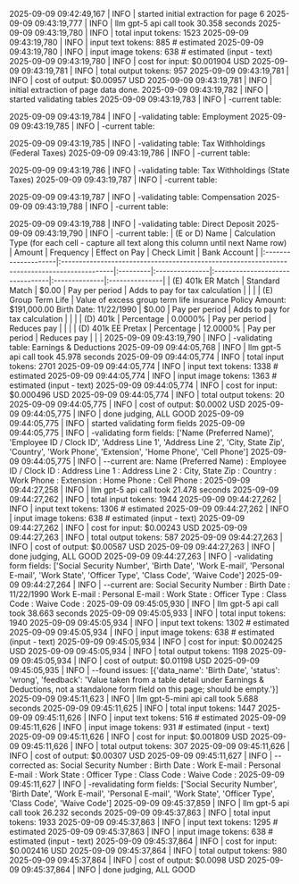 2025-09-09 09:42:49,167 | INFO | started initial extraction for page 6
2025-09-09 09:43:19,777 | INFO | llm gpt-5 api call took 30.358 seconds
2025-09-09 09:43:19,780 | INFO | total input tokens: 1523
2025-09-09 09:43:19,780 | INFO | input text tokens: 885 # estimated
2025-09-09 09:43:19,780 | INFO | input image tokens: 638 # estimated (input - text)
2025-09-09 09:43:19,780 | INFO | cost for input: $0.001904 USD
2025-09-09 09:43:19,781 | INFO | total output tokens: 957
2025-09-09 09:43:19,781 | INFO | cost of output: $0.00957 USD
2025-09-09 09:43:19,781 | INFO | initial extraction of page data done.
2025-09-09 09:43:19,782 | INFO | started validating tables
2025-09-09 09:43:19,783 | INFO | -current table:

2025-09-09 09:43:19,784 | INFO | -validating table: Employment
2025-09-09 09:43:19,785 | INFO | -current table:

2025-09-09 09:43:19,785 | INFO | -validating table: Tax Withholdings (Federal Taxes)
2025-09-09 09:43:19,786 | INFO | -current table:

2025-09-09 09:43:19,786 | INFO | -validating table: Tax Withholdings (State Taxes)
2025-09-09 09:43:19,787 | INFO | -current table:

2025-09-09 09:43:19,787 | INFO | -validating table: Compensation
2025-09-09 09:43:19,788 | INFO | -current table:

2025-09-09 09:43:19,788 | INFO | -validating table: Direct Deposit
2025-09-09 09:43:19,790 | INFO | -current table:
| (E or D) Name       | Calculation Type (for each cell - capture all text along this column until next Name row)   | Amount   | Frequency      | Effect on Pay                   | Check Limit   | Bank Account   |
|:--------------------|:--------------------------------------------------------------------------------------------|:---------|:---------------|:--------------------------------|:--------------|:---------------|
| (E) 401k ER Match   | Standard Match                                                                              | $0.00    | Pay per period | Adds to pay for tax calculation |               |                |
| (E) Group Term Life | Value of excess group term life insurance Policy Amount: $191,000.00 Birth Date: 11/22/1990 | $0.00    | Pay per period | Adds to pay for tax calculation |               |                |
| (D) 401k            | Percentage                                                                                  | 0.0000%  | Pay per period | Reduces pay                     |               |                |
| (D) 401k EE Pretax  | Percentage                                                                                  | 12.0000% | Pay per period | Reduces pay                     |               |                |
2025-09-09 09:43:19,790 | INFO | -validating table: Earnings & Deductions
2025-09-09 09:44:05,768 | INFO | llm gpt-5 api call took 45.978 seconds
2025-09-09 09:44:05,774 | INFO | total input tokens: 2701
2025-09-09 09:44:05,774 | INFO | input text tokens: 1338 # estimated
2025-09-09 09:44:05,774 | INFO | input image tokens: 1363 # estimated (input - text)
2025-09-09 09:44:05,774 | INFO | cost for input: $0.000496 USD
2025-09-09 09:44:05,774 | INFO | total output tokens: 20
2025-09-09 09:44:05,775 | INFO | cost of output: $0.0002 USD
2025-09-09 09:44:05,775 | INFO | done judging, ALL GOOD
2025-09-09 09:44:05,775 | INFO | started validating form fields
2025-09-09 09:44:05,775 | INFO | -validating form fields: ['Name (Preferred Name)', 'Employee ID / Clock ID', 'Address Line 1', 'Address Line 2', 'City, State Zip', 'Country', 'Work Phone', 'Extension', 'Home Phone', 'Cell Phone']
2025-09-09 09:44:05,775 | INFO | --current are:
Name (Preferred Name) : 
Employee ID / Clock ID : 
Address Line 1 : 
Address Line 2 : 
City, State Zip : 
Country : 
Work Phone : 
Extension : 
Home Phone : 
Cell Phone : 
2025-09-09 09:44:27,258 | INFO | llm gpt-5 api call took 21.478 seconds
2025-09-09 09:44:27,262 | INFO | total input tokens: 1944
2025-09-09 09:44:27,262 | INFO | input text tokens: 1306 # estimated
2025-09-09 09:44:27,262 | INFO | input image tokens: 638 # estimated (input - text)
2025-09-09 09:44:27,262 | INFO | cost for input: $0.00243 USD
2025-09-09 09:44:27,263 | INFO | total output tokens: 587
2025-09-09 09:44:27,263 | INFO | cost of output: $0.00587 USD
2025-09-09 09:44:27,263 | INFO | done judging, ALL GOOD
2025-09-09 09:44:27,263 | INFO | -validating form fields: ['Social Security Number', 'Birth Date', 'Work E-mail', 'Personal E-mail', 'Work State', 'Officer Type', 'Class Code', 'Waive Code']
2025-09-09 09:44:27,264 | INFO | --current are:
Social Security Number : 
Birth Date : 11/22/1990
Work E-mail : 
Personal E-mail : 
Work State : 
Officer Type : 
Class Code : 
Waive Code : 
2025-09-09 09:45:05,930 | INFO | llm gpt-5 api call took 38.663 seconds
2025-09-09 09:45:05,933 | INFO | total input tokens: 1940
2025-09-09 09:45:05,934 | INFO | input text tokens: 1302 # estimated
2025-09-09 09:45:05,934 | INFO | input image tokens: 638 # estimated (input - text)
2025-09-09 09:45:05,934 | INFO | cost for input: $0.002425 USD
2025-09-09 09:45:05,934 | INFO | total output tokens: 1198
2025-09-09 09:45:05,934 | INFO | cost of output: $0.01198 USD
2025-09-09 09:45:05,935 | INFO | --found issues: [{'data_name': 'Birth Date', 'status': 'wrong', 'feedback': 'Value taken from a table detail under Earnings & Deductions, not a standalone form field on this page; should be empty.'}]
2025-09-09 09:45:11,623 | INFO | llm gpt-5-mini api call took 5.688 seconds
2025-09-09 09:45:11,625 | INFO | total input tokens: 1447
2025-09-09 09:45:11,626 | INFO | input text tokens: 516 # estimated
2025-09-09 09:45:11,626 | INFO | input image tokens: 931 # estimated (input - text)
2025-09-09 09:45:11,626 | INFO | cost for input: $0.001809 USD
2025-09-09 09:45:11,626 | INFO | total output tokens: 307
2025-09-09 09:45:11,626 | INFO | cost of output: $0.00307 USD
2025-09-09 09:45:11,627 | INFO | --corrected as:
Social Security Number : 
Birth Date : 
Work E-mail : 
Personal E-mail : 
Work State : 
Officer Type : 
Class Code : 
Waive Code : 
2025-09-09 09:45:11,627 | INFO | -revalidating form fields: ['Social Security Number', 'Birth Date', 'Work E-mail', 'Personal E-mail', 'Work State', 'Officer Type', 'Class Code', 'Waive Code']
2025-09-09 09:45:37,859 | INFO | llm gpt-5 api call took 26.232 seconds
2025-09-09 09:45:37,863 | INFO | total input tokens: 1933
2025-09-09 09:45:37,863 | INFO | input text tokens: 1295 # estimated
2025-09-09 09:45:37,863 | INFO | input image tokens: 638 # estimated (input - text)
2025-09-09 09:45:37,864 | INFO | cost for input: $0.002416 USD
2025-09-09 09:45:37,864 | INFO | total output tokens: 980
2025-09-09 09:45:37,864 | INFO | cost of output: $0.0098 USD
2025-09-09 09:45:37,864 | INFO | done judging, ALL GOOD
